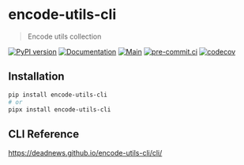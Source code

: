 # encode-utils-cli

> Encode utils collection

[![PyPI version](https://img.shields.io/pypi/v/encode-utils-cli)](https://pypi.org/project/encode-utils-cli)
[![Documentation](https://img.shields.io/badge/docs-github-blue.svg)](https://deadnews.github.io/encode-utils-cli)
[![Main](https://github.com/DeadNews/encode-utils-cli/actions/workflows/main.yml/badge.svg)](https://github.com/DeadNews/encode-utils-cli/actions/workflows/main.yml)
[![pre-commit.ci](https://results.pre-commit.ci/badge/github/DeadNews/encode-utils-cli/main.svg)](https://results.pre-commit.ci/latest/github/DeadNews/encode-utils-cli/main)
[![codecov](https://codecov.io/gh/DeadNews/encode-utils-cli/branch/main/graph/badge.svg?token=OCZDZIYPMC)](https://codecov.io/gh/DeadNews/encode-utils-cli)

## Installation

```sh
pip install encode-utils-cli
# or
pipx install encode-utils-cli
```

## CLI Reference

<https://deadnews.github.io/encode-utils-cli/cli/>
